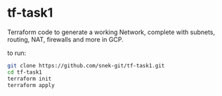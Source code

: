 # tf-task1

 Terraform code to generate a working Network, complete with subnets, routing, NAT, firewalls and more in GCP. 

to run: 
```bash
git clone https://github.com/snek-git/tf-task1.git
cd tf-task1
terraform init
terraform apply
```
